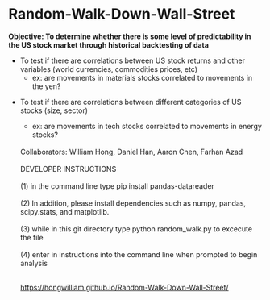 # Random-Walk-Down-Wall-Street
<p> <b> Objective: To determine whether there is some level of predictability in the US stock market through historical backtesting of data </b> <br>
<ul>
<li>To test if there are correlations between US stock returns and other variables (world currencies, commodities prices, etc) 
<ul>
<li> ex: are movements in materials stocks correlated to movements in the yen? </li>
</ul>
</ul>
<ul>  
<li>To test if there are correlations between different categories of US stocks (size, sector) </li>
<ul>
<li> ex: are movements in tech stocks correlated to movements in energy stocks? </li>
</ul>
<br>Collaborators: William Hong, Daniel Han, Aaron Chen, Farhan Azad </br>
<br> DEVELOPER INSTRUCTIONS </br>
<br>(1) in the command line type pip install pandas-datareader</br>
<br>(2) In addition, please install dependencies such as numpy, pandas, scipy.stats, and matplotlib.<br>
<br>(3) while in this git directory type python random_walk.py to excecute the file</br>
<br>(4) enter in instructions into the command line when prompted to begin analysis</br>

<br>https://hongwilliam.github.io/Random-Walk-Down-Wall-Street/</br>
